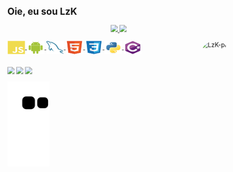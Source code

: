 ## Oie, eu sou LzK
<div align="center">
  <a href="https://github.com/001zk">
  <img height="150em" src="https://github-readme-stats.vercel.app/api?username=001zk&show_icons=true&theme=synthwave&include_all_commits=true&count_private=true"/>
  <img height="150em" src="https://github-readme-stats.vercel.app/api/top-langs/?username=001zk&layout=compact&langs_count=7&theme=synthwave"/>
</div>
<div style="display: inline_block"><br>
  

  <img align="center" alt="LzK-Js" height="30" width="40" src="https://raw.githubusercontent.com/devicons/devicon/master/icons/javascript/javascript-plain.svg">
  <img align="center" alt="LzK-android" height="30" width="40" src="https://raw.githubusercontent.com/devicons/devicon/master/icons/android/android-original.svg">
  <img align="center" alt="LzK-mysql" height="30" width="40" src="https://raw.githubusercontent.com/devicons/devicon/master/icons/mysql/mysql-original.svg">
  <img align="center" alt="LzK-HTML" height="30" width="40" src="https://raw.githubusercontent.com/devicons/devicon/master/icons/html5/html5-original.svg">
  <img align="center" alt="LzK-CSS" height="30" width="40" src="https://raw.githubusercontent.com/devicons/devicon/master/icons/css3/css3-original.svg">
  <img align="center" alt="LzK-Python" height="30" width="40" src="https://raw.githubusercontent.com/devicons/devicon/master/icons/python/python-original.svg">
  <img align="center" alt="LzK-Csharp" height="30" width="40" src="https://raw.githubusercontent.com/devicons/devicon/master/icons/csharp/csharp-original.svg">
 <img align="right" alt="LzK-pic" height="100" style="border-radius:50px;" src="https://cdn.discordapp.com/attachments/854597857390231574/957490480583704616/e2bdc49223e075dd7ddf810756b119ad.jpg">
  </div>
  
  ##
 
<div> 
  <a href="https://instagram.com/lzk001?utm_medium=copy_link/" target="_blank"><img src="https://img.shields.io/badge/-Instagram-%23E4405F?style=for-the-badge&logo=instagram&logoColor=white" target="_blank"></a>
 <a href="https://discord.gg/T9nNYbS32E" target="_blank"><img src="https://img.shields.io/badge/Discord-7289DA?style=for-the-badge&logo=discord&logoColor=white" target="_blank"></a> 
  <a href = "mailto:Luizgustavobarros32@gmail.com"><img src="https://img.shields.io/badge/-Gmail-%23333?style=for-the-badge&logo=gmail&logoColor=white" target="_blank"></a>

 
 
  ![Snake animation](https://github.com/rafaballerini/rafaballerini/blob/output/github-contribution-grid-snake.svg)

</div>
